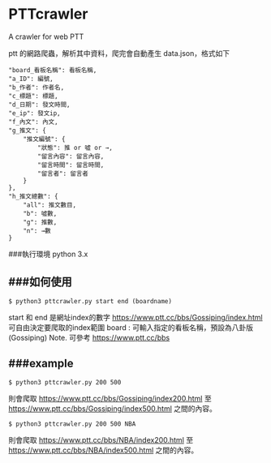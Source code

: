 PTTcrawler
==========

A crawler for web PTT

ptt 的網路爬蟲，解析其中資料，爬完會自動產生 data.json，格式如下

    "board_看板名稱": 看板名稱,
    "a_ID": 編號,
    "b_作者": 作者名,
    "c_標題": 標題,
    "d_日期": 發文時間,
    "e_ip": 發文ip,
    "f_內文": 內文,
    "g_推文": {
        "推文編號": {
            "狀態": 推 or 噓 or →,
            "留言內容": 留言內容,
            "留言時間": 留言時間,
            "留言者": 留言者
        }
    },
    "h_推文總數": {
        "all": 推文數目,
        "b": 噓數,
        "g": 推數,
        "n": →數
    }
###執行環境
python 3.x

###如何使用
--------------

    $ python3 pttcrawler.py start end (boardname)

start 和 end 是網址index的數字
https://www.ptt.cc/bbs/Gossiping/index.html
可自由決定要爬取的index範圍
board : 可輸入指定的看板名稱，預設為八卦版(Gossiping)
Note. 可參考 https://www.ptt.cc/bbs

###example
--------------

    $ python3 pttcrawler.py 200 500
    
則會爬取
https://www.ptt.cc/bbs/Gossiping/index200.html 至
https://www.ptt.cc/bbs/Gossiping/index500.html
之間的內容。
    
    $ python3 pttcrawler.py 200 500 NBA

則會爬取
https://www.ptt.cc/bbs/NBA/index200.html 至
https://www.ptt.cc/bbs/NBA/index500.html
之間的內容。

